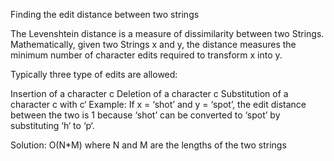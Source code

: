 Finding the edit distance between two strings

The Levenshtein distance is a measure of dissimilarity between two Strings.  Mathematically, given two Strings x and y, the distance measures the minimum number of character edits required to transform x into y.

Typically three type of edits are allowed:

Insertion of a character c
Deletion of a character c
Substitution of a character c with c‘
Example: If x = ‘shot’ and y = ‘spot’, the edit distance between the two is 1 because ‘shot’ can be converted to ‘spot’ by substituting ‘h‘ to ‘p‘.

Solution: O(N*M) where N and M are the lengths of the two strings
